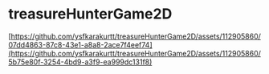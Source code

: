 # treasureHunterGame2D

[https://github.com/ysfkarakurtt/treasureHunterGame2D/assets/112905860/07dd4863-87c8-43e1-a8a8-2ace7f4eef74](https://github.com/ysfkarakurtt/treasureHunterGame2D/assets/112905860/5b75e80f-3254-4bd9-a3f9-ea999dc131f8)
